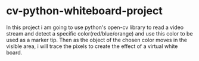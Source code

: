 # cv-python-whiteboard-project
In this project i am going to use python's open-cv library to read a video stream and detect a specific color(red/blue/orange) and use this color to be used as a marker tip. Then as the object of the chosen color moves in the visible area, i will trace the pixels to create the effect of a virtual white board. 
